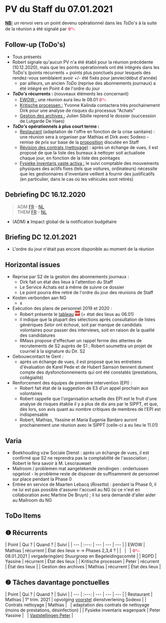 <link rel="stylesheet" href="https://newdevprojects.github.io/S2/S2.css">
<link rel="stylesheet" href="S2.css">

# PV du Staff du 07.01.2021

<u><b>NB:</b></u> un renvoi vers un point devenu opérationnel dans les *ToDo's* à la suite de la réunion a été signalé par <font color="crimson" size="3px">&#10179;&#9998;</font>

## Follow-up (ToDo's)

* Tous présents
* Robert signale qu'aucun PV n'a été établi pour la réunion précédente (10.12.2020), mais que les points opérationnels ont été intégrés dans les ToDo's (points récurrents + points plus ponctuels pour lesquels des rendez-vous semblaient avoir +/- été fixés pour janvier/début d'année)
    * par ailleurs, un ancien *ToDo* (reprise des abonnements journaux) a été intégré en Point 4 de l'ordre du jour
* <b>*ToDo's* récurrents :</b> (nouveaux éléments les concernant)  
    * <u>EWOW :</u> une réunion aura lieu le 08.01 <font color="crimson" size="3px">&#10179;&#9998;</font>
    * <u>Kritische processen :</u> Yvonne Kalinda contactera très prochainement Dirk pour une analyse de risques du processus "Achats"
    * <u>Gestion des archives :</u> Julien Sibille reprend le dossier (succession de Lutgarde De Haes)
* <b>*ToDo's* opérationnels à plus court terme :</b>
    * <u>Restaurant</u> (adaptation de l'offre en fonction de la crise sanitaire) : une réunion sera à organiser par Mathias et Dirk avec Sodexo - remise de prix sur base de la [proposition](20210107_Sodexo_aangepaste_werking.pdf) discutée en Staff
    * <u>Révision des contrats (nettoyage)</u> : après un échange de vues, il est proposé de que la liste des bureaux à nettoyer soit actualisée chaque jour, en fonction de la liste des pointages
    * <u>Fysieke inventaris vaste activa :</u> le suivi comptable des mouvements physiques des actifs fixes (tels que voitures, ordinateurs) nécessite que les gestionnaires d'inventaire veillent à fournir des justificatifs (en particulier, dans le cas où les véhicules sont retirés)


## Debriefing DC 16.12.2020

> ADM [FR](https://newdevprojects.github.io/S2/Staff/20201216_Adm_FR.pdf) - [NL](https://newdevprojects.github.io/S2/Staff/20201216_Adm_NL.pdf)<br>THEM [FR](https://newdevprojects.github.io/S2/Staff/20201216_Them_FR.pdf) - [NL](https://newdevprojects.github.io/S2/Staff/20201216_Them_NL.pdf)

* (ADM) <b>x</b> Impact global de la notification budgétaire

## Briefing DC 12.01.2021

* L'ordre du jour n'était pas encore disponible au moment de la réunion

## Horizontal issues

* Reprise par S2 de la gestion des abonnements journaux :
    * Dirk fait un état des lieux à l'attention du Staff
    * Le Service Achats est à même de suivre ce dossier
    * Le point pourra être retiré de l'ordre du jour des réunions de Staff
* Kosten verbonden aan NG
    * x
* Exécution des plans de personnel 2019 et 2020 :
    * Robert présente le [tableau](https://newdevprojects.github.io/S2/Staff_20210107/TablePlansPersonnel_20210106.pdf) ![](pdf.png) (= état des lieux au 06.01)
    * il indique que la plupart des sélections après consultation de listes génériques *Selor* ont échoué, soit par manque de candidats volontaires pour passer des interviews, soit en raison de la qualité des candidatures
    * RMass propose d'effectuer un rappel ferme des attentes de recrutements de S2 auprès de S1 ; Robert soumettra un projet de courriel à la signature du Dir. S2
* Gebouwcontact te Gent :
    * après un échange de vues, il est proposé que les entretiens d'évaluation de Karel Pede et de Hubert Samson tiennent dument compte des dysfonctionnements qui ont été constatés (prestations, collégialité)
* Renforcement des équipes de première intervention (EPI) :
    * Robert fait état de la suggestion de E3 d'un appel prochain aux volontaires
    * Robert rappelle que l'organisation actuelle des EPI est le fruit d'une analyse de risques établie il y a plus de dix ans par le SIPPT, et que, dès lors, son avis quant au nombre critiques de membres de l'EPI est indispensable
    * Robert, Mathias, Yassine et Maria Eugenia Bardaro auront prochainement une réunion avec le SIPPT (celle-ci a eu lieu le 11.01)

## Varia

* Boekhouding vzw Sociale Dienst : après un échange de vues, il est confirmé que S2 ne reprendra pas la comptabilité de l'association ; Robert le fera savoir à M. Lescrauwaet
* Mailroom / problemen mat aangetekende zendingen : ondertussen opgelost - le problème reste de disposer de suffisamment de personnel sur place pendant la Phase 0
* Entrée en service de Maarten Lebacq (*Rosetta*) : pendant la Phase 0, il ne lui est pas possible d'assurer l'accueil au NG (si ce n'est en collaboration avec Martine De Bruyn) ; il lui sera demandé d'aller aider au Mailroom du NG

## ToDo Items

## &#10102; Récurrents

| Point | Qui ? | Quand ? | Suivi |
| --- | :---: | --- | --- | --- |
| EWOW | Mathias | récurrent | &Eacute;tat des lieux &#8592;&#8594; Phases 2,3,4 ? |
| &nbsp; | &nbsp; | <font color="crimson" size="3px">&#10179;&#9998;</font> 08.01.2021 | vergadering(en) Stuurgroep en Begeleidingscomité |
| RGPD | Yassine | récurrent | &Eacute;tat des lieux |
| Kritische processen | Peter | récurrent | &Eacute;tat des lieux |
| Gestion des archives | Mathias | récurrent | &Eacute;tat des lieux |

## &#10103; Tâches davantage ponctuelles

| Point | Qui ? | Quand ? | Suivi |
| --- | :---: | --- | --- | --- |
| Restaurant | Mathias | 1° trim. 2021 | opvolging [voorstel](20210107_Sodexo_aangepaste_werking.pdf) dienstverlening Sodexo |
| Contrats nettoyage | Mathias | &nbsp; | adaptation des contrats de nettoyage (moins de prestations, désinfection) |
| Fysieke inventaris wagenpark | Peter<br>Yassine | &nbsp; | [Vaststellingen Peter](Afstemming_fysieke_inventaris_wagenpark.pdf) |

